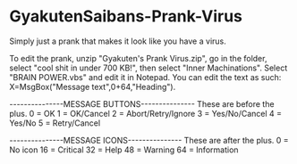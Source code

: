 # GyakutenSaibans-Prank-Virus
Simply just a prank that makes it look like you have a virus.

To edit the prank, unzip "Gyakuten's Prank Virus.zip", go in the folder, select "cool shit in under 700 KB!", then select "Inner Machinations". Select "BRAIN POWER.vbs" and edit it in Notepad.
You can edit the text as such: X=MsgBox("Message text",0+64,"Heading").

---------------MESSAGE BUTTONS---------------
These are before the plus.
0 = OK
1 = OK/Cancel
2 = Abort/Retry/Ignore
3 = Yes/No/Cancel
4 = Yes/No
5 = Retry/Cancel

---------------MESSAGE ICONS---------------
These are after the plus.
0 = No icon
16 = Critical
32 = Help
48 = Warning
64 = Information
